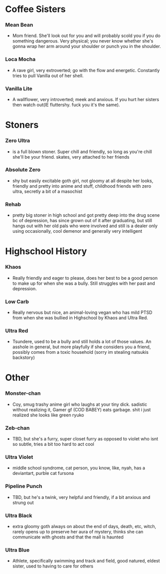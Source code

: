 # Coffee Sisters
### Mean Bean 
* Mom friend. She'll look out for you and will probably scold you if you do something dangerous. Very physical; you never know whether she's gonna       wrap her arm around your shoulder or punch you in the shoulder.
### Loca Mocha 
* A rave girl, very extroverted; go with the flow and energetic. Constantly tries to pull Vanilla out of her shell.
### Vanilla Lite 
* A wallflower, very introverted; meek and anxious. If you hurt her sisters then watch out(IE fluttershy. fuck you it's the same).
    
# Stoners
### Zero Ultra 
* is a full blown stoner. Super chill and friendly, so long as you're chill she'll be your friend. skates, very attached to her friends
### Absolute Zero 
* shy but easily excitable goth girl, not gloomy at all despite her looks, friendly and pretty into anime and stuff, childhood friends with zero ultra, secretly a bit of a masochist 
### Rehab 
* pretty big stoner in high school and got pretty deep into the drug scene bc of depression, has since grown out of it after graduating, but still hangs out with her old pals who were involved and still is a dealer only using occasionally, cool demenor and generally very intelligent 

# Highschool History
### Khaos
* Really friendly and eager to please, does her best to be a good person to make up for when she was a bully. Still struggles with her past and depression.
### Low Carb
* Really nervous but nice, an animal-loving vegan who has mild PTSD from when she was bullied in Highschool by Khaos and Ultra Red. 
### Ultra Red
* Tsundere, used to be a bully and still holds a lot of those values. An asshole in general, but more playfully if she considers you a friend, possibly comes from a toxic household (sorry im stealing natsukis backstory)

# Other
### Monster-chan
* Coy, smug trashy anime girl who laughs at your tiny dick. sadistic without realizing it, Gamer gf (COD BABEY) eats garbage. shit i just realized she looks like green ryuko
### Zeb-chan
* TBD, but she's a furry, super closet furry as opposed to violet who isnt so subtle, tries a bit too hard to act cool
### Ultra Violet
* middle school syndrome, cat person, you know, like, nyah, has a deviantart, purble cat fursona
### Pipeline Punch
* TBD, but he's a twink, very helpful and friendly, if a bit anxious and strung out
### Ultra Black
* extra gloomy goth always on about the end of days, death, etc, witch, rarely opens up to preserve her aura of mystery, thinks she can communicate with ghosts and that the mall is haunted
### Ultra Blue
* Athlete, specifically swimming and track and field, good natured, eldest sister, used to having to care for others 
